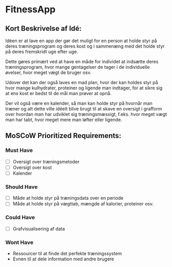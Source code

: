 # FitnessApp

## Kort Beskrivelse af Idé:

Idéen er at lave en app der gør det muligt for en person at holde styr på deres træningsprogram og deres kost og i sammenæng med det holde styr på deres fremskridt uge efter uge. 

Dette gøres primært ved at have en måde for individet at indsætte deres træningsprogram, hvor mange gentagelser de tager i de individuelle øvelser, hvor meget vægt de bruger osv.

Udover det kan der også laves en mad plan, hvor der kan holdes styr på hvor mange kulhydrater, proteiner og ligende man indtager, for at sikre sig at ens kost er bedst til de mål man prøver at opnå. 

Der vil også være en kalender, så man kan holde styr på hvornår man træner og alt dette ville idéelt blive brugt til at skave en oversigt i grafform over hvordan man har udviklet sig træningsmæssigt, f.eks. hvor meget vægt man har tabt, hvor meget mere man løfter eller ligende. 


## MoSCoW Prioritized Requirements:

### Must Have
  - [ ] Oversigt over træningsmetoder
  - [ ] Oversigt over kost
  - [ ] Kalender

### Should Have
  - [ ] Måde at holde styr på træningsdata over en periode
  - [ ] Måde at holde styr på vægttab, mængde af kalorier, proteiner osv.

### Could Have
  - [ ] Grafvisualisering af data

### Wont Have
  - Ressourcer til at finde det perfekte træningssystem 
  - Evnen til at dele information med andre brugere
  
  
